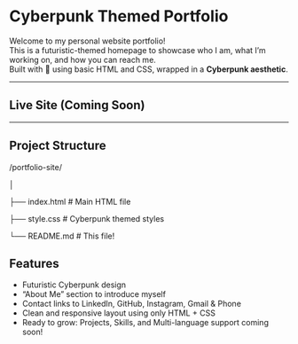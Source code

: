 # Cyberpunk Themed Portfolio

Welcome to my personal website portfolio!  
This is a futuristic-themed homepage to showcase who I am, what I’m working on, and how you can reach me.  
Built with 💜 using basic HTML and CSS, wrapped in a **Cyberpunk aesthetic**.

---

## Live Site (Coming Soon)

---

## Project Structure

/portfolio-site/

│

├── index.html # Main HTML file

├── style.css # Cyberpunk themed styles

└── README.md # This file!

## Features

- Futuristic Cyberpunk design
- “About Me” section to introduce myself
- Contact links to LinkedIn, GitHub, Instagram, Gmail & Phone
- Clean and responsive layout using only HTML + CSS
- Ready to grow: Projects, Skills, and Multi-language support coming soon!

